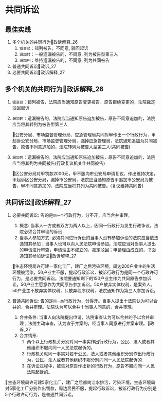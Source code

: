 # 共同诉讼

## 最佳实践

1. 多个机关的共同行为🚪政诉解释_26
    1. `错变驳`：错列被告，不同意, 驳回起诉
    2. `漏加转`：一般遗漏被告的，不同意, 列为被告型第三人
    3. `漏加列`：维持遗漏被告的，不同意, 列为共同被告
2. 普通共同诉讼🚪政诉_27
3. 必要共同诉讼🚪政诉解释_27


## 多个机关的共同行为🚪政诉解释_26
1. `错变驳`：错列被告，法院应当通知原告变更被告，原告拒绝变更的，法院裁定驳回起诉
2. `漏加转`：遗漏被告的，法院应当通知原告追加被告，原告不同意追加的，法院应当将其转列为被告型第三人
    
    🍐公安分局、市场监督管理分局、应急管理局共同对甲作出一个行政行为，甲起诉公安分局、市场监督管理分局，漏掉应急管理局，法院通知追加为共同被告，原告不同意追加的，法院转列为被告人型第三人(共同被告)

3. `漏加列`：遗漏被告的，法院应当通知原告追加被告，原告不同意追加的，法院应当将其列为共同被告(行政复议机关作共同被告)

    🍐区公安分局对甲罚款2000元，甲不服向市公安局申请复议，作出维持决定，甲起诉区公安分局，漏掉市公安局，法院应当通知原告甲追加市公安局为被告，甲不同意追加的，法院应当将其列为共同被告。(复议维持共同告)



## 共同诉讼🚪政诉解释_27

1. 必要共同诉讼: 告的是`同一个`行政行为，分不开，应当合并审理。
    1. 概念: 当事人一方或者双方为两人以上，因同一行政行为发生行政争议，法院必须合并审理的诉讼
    2. 当事人参加方式: 必须共同进行诉讼的当事人没有参加诉讼的法院应当依法通知其参加；当事人也可以向人民法院申请参加。法院应当对当事人提出的申请进行审查，申请理由不成立的，裁定驳回；申请理由成立的，书面通知其参加诉讼🚪政诉解释_27

    🍐生态环境局许可建一家化工厂，建厂之后污染环境，周边200户业主的生活环境被污染，50户业主不服，提起行政诉讼，被诉行政行为是同一个行政许可行为，是必要共同诉讼。法院要通知剩下的150户业主作为共同原告参加诉讼，50户业主愿意作为共同原告参加诉讼。50户放弃实体权利，是案外人。50户业主不放弃实体权利，只放弃程序权利，法院通知作为第三人参加诉讼。

2. 普通共同诉讼: 告的是`同一类`行政行为，分得开。当事人提出十法院认为可以合并的，合并审理。法院认为可以合并十当事人同意的，合并审理。

    1. 合并条件: 当事人向法院提出申请，法院审查认为可以合并的予以合并审理；法院主动审查，认为宜于并案的，经当事人同意进行并案审理。🚪政诉_27
    2. 合并情形:
        1. 两个以上行政机关分别对同一事实作出行政行为，公民、法人或者其他组织不服向同一人民法院起诉的。
        2. 行政机关就同一事实对若干公民、法人或者其他组织分别作出行政行为，公民、法人或者其他组织不服分别向同一人民法院起诉的
        3. 在诉讼过程中，被告对原告作出新的行政行为，原告不服向同一人民法院起诉的。


🍐生态环境局许可建5家化工厂，建厂之后都向江水排污，污染环境，生态环境局对5家化工厂分别作出罚款，周边居民不服，提起行政诉讼，被诉行政行为分别是5个行政许可行为，是普通共同诉讼。
